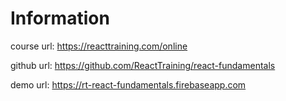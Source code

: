# Information

course url: https://reacttraining.com/online

github url: https://github.com/ReactTraining/react-fundamentals

demo url: https://rt-react-fundamentals.firebaseapp.com
